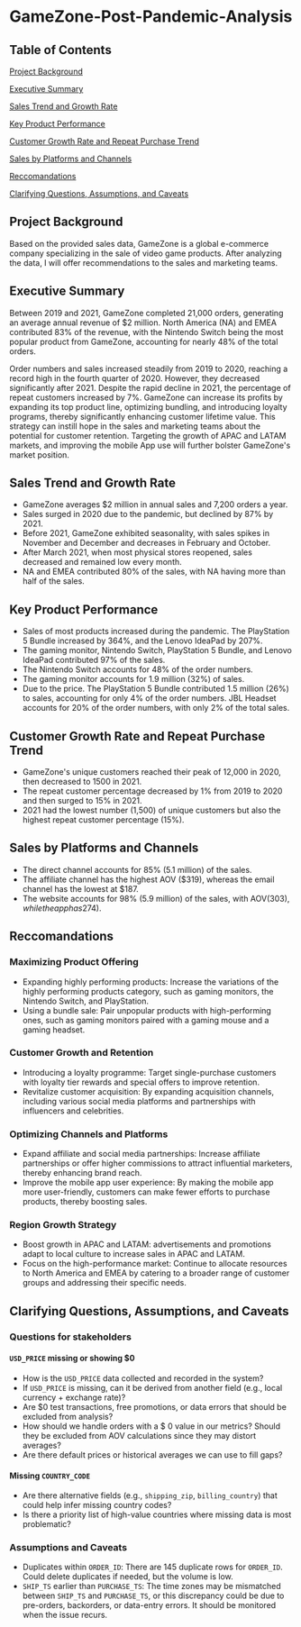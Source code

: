 # GameZone-Post-Pandemic-Analysis
## Table of Contents

[Project Background](https://github.com/chiyunchiang/GameZone-Post-Pandemic-Analysis/blob/main/README.md#project-background)


[Executive Summary](https://github.com/chiyunchiang/GameZone-Post-Pandemic-Analysis/blob/main/README.md#executive-summary)

[Sales Trend and Growth Rate](https://github.com/chiyunchiang/GameZone-Post-Pandemic-Analysis/blob/main/README.md#sales-trend-and-growth-rate)

[Key Product Performance](https://github.com/chiyunchiang/GameZone-Post-Pandemic-Analysis/blob/main/README.md#key-product-performance)

[Customer Growth Rate and Repeat Purchase Trend](https://github.com/chiyunchiang/GameZone-Post-Pandemic-Analysis/blob/main/README.md#customer-growth-rate-and-repeat-purchase-trend)

[Sales by Platforms and Channels](https://github.com/chiyunchiang/GameZone-Post-Pandemic-Analysis/blob/main/README.md#sales-by-platforms-and-channels)

[Reccomandations](https://github.com/chiyunchiang/GameZone-Post-Pandemic-Analysis/blob/main/README.md#reccomandations)

[Clarifying Questions, Assumptions, and Caveats](https://github.com/chiyunchiang/GameZone-Post-Pandemic-Analysis/blob/main/README.md#clarifying-questions-assumptions-and-caveats)


## Project Background
Based on the provided sales data, GameZone is a global e-commerce company specializing in the sale of video game products. After analyzing the data, I will offer recommendations to the sales and marketing teams.

## Executive Summary
Between 2019 and 2021, GameZone completed 21,000 orders, generating an average annual revenue of $2 million. North America (NA) and EMEA contributed 83% of the revenue, with the Nintendo Switch being the most popular product from GameZone, accounting for nearly 48% of the total orders.

Order numbers and sales increased steadily from 2019 to 2020, reaching a record high in the fourth quarter of 2020. However, they decreased significantly after 2021.
Despite the rapid decline in 2021, the percentage of repeat customers increased by 7%. GameZone can increase its profits by expanding its top product line, optimizing bundling, and introducing loyalty programs, thereby significantly enhancing customer lifetime value. This strategy can instill hope in the sales and marketing teams about the potential for customer retention. Targeting the growth of APAC and LATAM markets, and improving the mobile App use will further bolster GameZone's market position.

## Sales Trend and Growth Rate
- GameZone averages $2 million in annual sales and  7,200 orders a year.
- Sales surged in 2020 due to the pandemic, but declined by 87% by 2021.
- Before 2021, GameZone exhibited seasonality, with sales spikes in November and December and decreases in February and October.
- After March 2021, when most physical stores reopened, sales decreased and remained low every month.
- NA and EMEA contributed 80% of the sales, with NA having more than half of the sales.
## Key Product Performance
- Sales of most products increased during the pandemic. The PlayStation 5 Bundle increased by 364%, and the Lenovo IdeaPad by 207%.
- The gaming monitor, Nintendo Switch, PlayStation 5 Bundle, and Lenovo IdeaPad contributed 97% of the sales.
- The Nintendo Switch accounts for 48% of the order numbers.
- The gaming monitor accounts for 1.9 million (32%) of sales.
- Due to the price. The PlayStation 5 Bundle contributed 1.5 million (26%) to sales, accounting for only 4% of the order numbers. JBL Headset accounts for 20% of the order numbers, with only 2% of the total sales.
## Customer Growth Rate and Repeat Purchase Trend
- GameZone's unique customers reached their peak of 12,000 in 2020, then decreased to 1500 in 2021.
- The repeat customer percentage decreased by 1% from 2019 to 2020 and then surged to 15% in 2021.
- 2021 had the lowest number (1,500) of unique customers but also the highest repeat customer percentage (15%).
## Sales by Platforms and Channels
- The direct channel accounts for 85% (5.1 million) of the sales.
- The affiliate channel has the highest AOV ($319), whereas the email channel has the lowest at $187.
- The website accounts for 98% (5.9 million) of the sales, with AOV($303), while the app has 2% of total sales and AOV($74).
## Reccomandations
### Maximizing Product Offering
- Expanding highly performing products: Increase the variations of the highly performing products category, such as gaming monitors, the Nintendo Switch, and PlayStation.
- Using a bundle sale: Pair unpopular products with high-performing ones, such as gaming monitors paired with a gaming mouse and a gaming headset.
### Customer Growth and Retention
- Introducing a loyalty programme: Target single-purchase customers with loyalty tier rewards and special offers to improve retention.
- Revitalize customer acquisition: By expanding acquisition channels, including various social media platforms and partnerships with influencers and celebrities.
### Optimizing Channels and Platforms
- Expand affiliate and social media partnerships: Increase affiliate partnerships or offer higher commissions to attract influential marketers, thereby enhancing brand reach.
- Improve the mobile app user experience: By making the mobile app more user-friendly, customers can make fewer efforts to purchase products, thereby boosting sales.
### Region Growth Strategy
- Boost growth in APAC and LATAM: advertisements and promotions adapt to local culture to increase sales in APAC and LATAM.
- Focus on the high-performance market: Continue to allocate resources to North America and EMEA by catering to a broader range of customer groups and addressing their specific needs.
## Clarifying Questions, Assumptions, and Caveats
### Questions for stakeholders
#### `USD_PRICE` missing or showing $0
- How is the `USD_PRICE` data collected and recorded in the system?
- If `USD_PRICE` is missing, can it be derived from another field (e.g., local currency + exchange rate)?
- Are $0 test transactions, free promotions, or data errors that should be excluded from analysis?
- How should we handle orders with a $ 0 value in our metrics? Should they be excluded from AOV calculations since they may distort averages?
- Are there default prices or historical averages we can use to fill gaps?

#### Missing `COUNTRY_CODE`
- Are there alternative fields (e.g., `shipping_zip`, `billing_country`) that could help infer missing country codes?
- Is there a priority list of high-value countries where missing data is most problematic?
  
### Assumptions and Caveats
- Duplicates within `ORDER_ID`: There are 145 duplicate rows for `ORDER_ID`. Could delete duplicates if needed, but the volume is low.
- `SHIP_TS` earlier than `PURCHASE_TS`: The time zones may be mismatched between `SHIP_TS` and `PURCHASE_TS`, or this discrepancy could be due to pre-orders, backorders, or data-entry errors. It should be monitored when the issue recurs.

